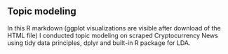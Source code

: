 ## Topic modeling
In this R markdown (ggplot visualizations are visible after download of the HTML file) I conducted topic modeling on scraped Cryptocurrency News using tidy data principles, dplyr and built-in R package for LDA.
